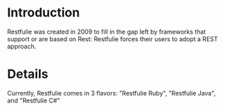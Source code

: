 # Introduction #

Restfulie was created in 2009 to fill in the gap left by frameworks that support or are based on Rest: Restfulie forces their users to adopt a REST approach.


# Details #

Currently, Restfulie comes in 3 flavors: "Restfulie Ruby", "Restfulie Java", and "Restfulie C#"